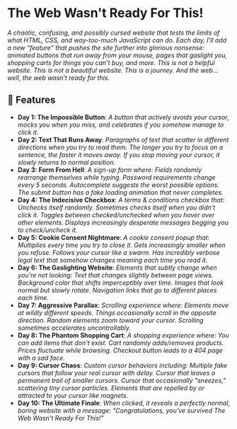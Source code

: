 # The Web Wasn't Ready For This!
*A chaotic, confusing, and possibly cursed website that tests the limits of what HTML, CSS, and way-too-much JavaScript can do. Each day, I’ll add a new “feature” that pushes the site further into glorious nonsense: animated buttons that run away from your mouse, pages that gaslight you, shopping carts for things you can’t buy, and more.
This is not a helpful website. This is not a beautiful website. This is a journey. And the web… well, the web wasn’t ready for this.*

## 🚀 Features
- **Day 1: The Impossible Button**: *A button that actively avoids your cursor, mocks you when you miss, and celebrates if you somehow manage to click it.*
- **Day 2: Text That Runs Away**: *Paragraphs of text that scatter in different directions when you try to read them. The longer you try to focus on a sentence, the faster it moves away. If you stop moving your cursor, it slowly returns to normal position.*
- **Day 3: Form From Hell**: *A sign-up form where:
Fields randomly rearrange themselves while typing.
Password requirements change every 5 seconds.
Autocomplete suggests the worst possible options.
The submit button has a fake loading animation that never completes.*
- **Day 4: The Indecisive Checkbox**: *A terms & conditions checkbox that:
Unchecks itself randomly.
Sometimes checks itself when you didn't click it.
Toggles between checked/unchecked when you hover over other elements.
Displays increasingly desperate messages begging you to check/uncheck it.*
- **Day 5: Cookie Consent Nightmare**: *A cookie consent popup that:
Multiplies every time you try to close it.
Gets increasingly smaller when you refuse.
Follows your cursor like a swarm.
Has incredibly verbose legal text that somehow changes meaning each time you read it.*
- **Day 6: The Gaslighting Website**: *Elements that subtly change when you're not looking:
Text that changes slightly between page views.
Background color that shifts imperceptibly over time.
Images that look normal but slowly rotate.
Navigation links that go to different places each time.*
- **Day 7: Aggressive Parallax**: *Scrolling experience where:
Elements move at wildly different speeds.
Things occasionally scroll in the opposite direction.
Random elements zoom toward your cursor.
Scrolling sometimes accelerates uncontrollably.*
- **Day 8: The Phantom Shopping Cart**: *A shopping experience where:
You can add items that don't exist.
Cart randomly adds/removes products.
Prices fluctuate while browsing.
Checkout button leads to a 404 page with a sad face.*
- **Day 9: Cursor Chaos**: *Custom cursor behaviors including:
Multiple fake cursors that follow your real cursor with delay.
Cursor that leaves a permanent trail of smaller cursors.
Cursor that occasionally "sneezes," scattering tiny cursor particles.
Elements that are repelled by or attracted to your cursor like magnets.*
- **Day 10: The Ultimate Finale**: *When clicked, it reveals a perfectly normal, boring website with a message: "Congratulations, you've survived The Web Wasn't Ready For This!"*
